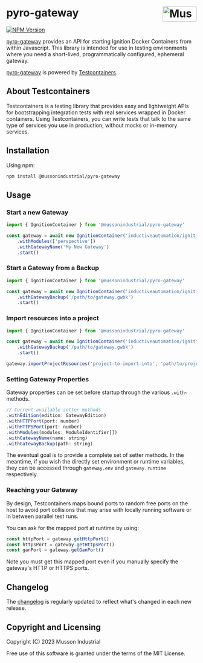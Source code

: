 # pyro-gateway [<img src="https://cdn.mussonindustrial.com/files/public/images/emblem.svg" alt="Musson Industrial Logo" width="90" height="40" align="right">][pyro]

[![NPM Version][npm-img]][npm-url]

[pyro-gateway] provides an API for starting Ignition Docker Containers from within Javascript.
This library is intended for use in testing environments where you need a short-lived, programmatically configured, ephemeral gateway.

[pyro-gateway] is powered by [Testcontainers].

## About Testcontainers

Testcontainers is a testing library that provides easy and lightweight APIs for bootstrapping integration tests with real services wrapped in Docker containers. Using Testcontainers, you can write tests that talk to the same type of services you use in production, without mocks or in-memory services.

## Installation

Using npm:

```sh
npm install @mussonindustrial/pyro-gateway
```

## Usage

### Start a new Gateway

```js
import { IgnitionContainer } from '@mussonindustrial/pyro-gateway'

const gateway = await new IgnitionContainer('inductiveautomation/ignition:latest')
    .withModules(['perspective'])
    .withGatewayName('My New Gateway')
    .start()
```

### Start a Gateway from a Backup

```js
import { IgnitionContainer } from '@mussonindustrial/pyro-gateway'

const gateway = await new IgnitionContainer('inductiveautomation/ignition:8.1.33')
    .withGatewayBackup('/path/to/gateway.gwbk')
    .start()
```

### Import resources into a project

```js
import { IgnitionContainer } from '@mussonindustrial/pyro-gateway'

const gateway = await new IgnitionContainer('inductiveautomation/ignition:latest')
    .withGatewayBackup('/path/to/gateway.gwbk')
    .start()

gateway.importProjectResources('project-to-import-into', 'path/to/project-export.zip')
```

### Setting Gateway Properties

Gateway properties can be set before startup through the various `.with~` methods.

```js
// Current available setter methods
.withEdition(edition: GatewayEdition)
.withHTTPPort(port: number)
.withHTTPSPort(port: number)
.withModules(modules: ModuleIdentifier[])
.withGatewayName(name: string)
.withGatewayBackup(path: string)
```

The eventual goal is to provide a complete set of setter methods.
In the meantime, if you wish the directly set environment or runtime variables, they can be accessed through `gateway.env` and `gateway.runtime` respectively.

### Reaching your Gateway

By design, Testcontainers maps bound ports to random free ports on the host to avoid port collisions that may arise with locally running software or in between parallel test runs.

You can ask for the mapped port at runtime by using:

```js
const httpPort = gateway.getHttpPort()
const httpsPort = gateway.getHttpsPort()
const ganPort = gateway.getGanPort()
```

Note you must get this mapped port even if you manually specify the gateway's HTTP or HTTPS ports.

## Changelog

The [changelog](https://github.com/mussonindustrial/pyro/releases) is regularly updated to reflect what's changed in each new release.

## Copyright and Licensing

Copyright (C) 2023 Musson Industrial

Free use of this software is granted under the terms of the MIT License.

[npm-img]: https://img.shields.io/npm/v/@mussonindustrial/pyro-gateway.svg
[npm-url]: https://www.npmjs.com/package/@mussonindustrial/pyro-gateway
[pyro]: https://github.com/mussonindustrial/pyro
[pyro-gateway]: https://github.com/mussonindustrial/pyro/tree/main/packages/pyro-gateway
[Testcontainers]: https://node.testcontainers.org/
